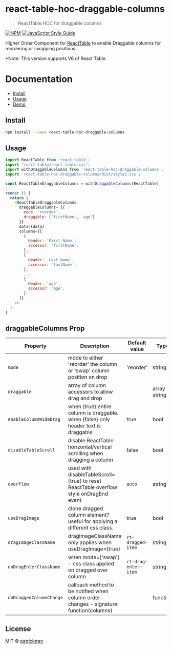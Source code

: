 # react-table-hoc-draggable-columns

> ReactTable HOC for draggable columns

[![NPM](https://img.shields.io/npm/v/react-table-hoc-draggable-columns.svg)](https://www.npmjs.com/package/react-table-hoc-draggable-columns) [![JavaScript Style Guide](https://img.shields.io/badge/code_style-standard-brightgreen.svg)](https://standardjs.com)

Higher Order Component for [ReactTable](https://react-table.js.org) to enable Draggable columns for reordering or swapping positions.

\*Note: This version supports V6 of React Table.

# Documentation

- [Install](#install)
- [Usage](#usage)
- [Demo](https://patricktran.github.io/react-table-hoc-draggable-columns/)

## Install

```bash
npm install --save react-table-hoc-draggable-columns
```

## Usage

```js
import ReactTable from 'react-table';
import "react-table/react-table.css";
import withDraggableColumns from 'react-table-hoc-draggable-columns';
import 'react-table-hoc-draggable-columns/dist/styles.css';

const ReactTableDraggableColumns = withDraggableColumns(ReactTable);
...
render () {
  return (
    <ReactTableDraggableColumns
      draggableColumns= {{
        mode: 'reorder',
        draggable: ['firstName', 'age']
      }}
      data={data}
      columns={[
        {
          Header: 'First Name',
          accessor: 'firstName',
        },
        {
          Header: 'Last Name',
          accessor: 'lastName',
        },
        ...
        {
          Header: 'age',
          accessor: 'age',
        }
      ]}
    />
  )
}
```

## draggableColumns Prop

| Property                | Description                                                                             | Default value        | Type             | Required |
| ----------------------- | --------------------------------------------------------------------------------------- | -------------------- | ---------------- | -------- |
| `mode`                  | mode to either 'reorder' the column or 'swap' column position on drop                   | 'reorder'            | string           | yes      |
| `draggable`             | array of column accessors to allow drag and drop                                        |                      | array of strings |          |
| `enableColumnWideDrag`  | when {true} entire column is draggable. when {false} only header text is draggable      | true                 | bool             |          |
| `disableTableScroll`    | disable ReactTable horizontal/vertical scrolling when dragging a column                 | false                | bool             |          |
| `overflow`              | used with disableTableScroll={true} to reset ReactTable overflow style onDragEnd event  | `auto`               | string           |          |
| `useDragImage`          | clone dragged column element? useful for applying a different css class.                | true                 | bool             |          |
| `dragImageClassName`    | dragImageClassName only applies when useDragImage={true}                                | `rt-dragged-item`    | string           |          |
| `onDragEnterClassName`  | when mode={'swap'} - css class applied on dragged over column                           | `rt-drag-enter-item` | string           |          |
| `onDraggedColumnChange` | callback method to be notified when column order changes - signature: function(columns) |                      | function         |          |

## License

MIT © [patricktran](https://github.com/patricktran)
